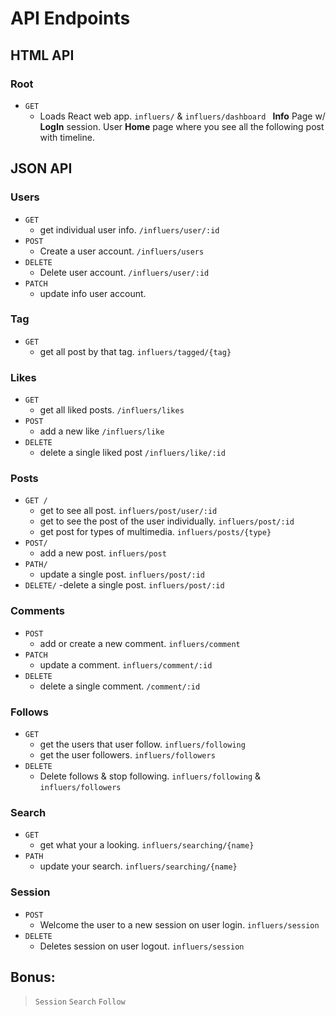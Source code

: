 # API Endpoints

## HTML API

### Root
 - `GET `
    - Loads React web app.
        `influers/` & `influers/dashboard `
**Info** Page w/ **LogIn** session.
User **Home** page where you see all the following post with timeline.

## JSON API

### Users
 - `GET`
    - get individual user info.
       `/influers/user/:id` 
 - `POST` 
    - Create a user account.
        `/influers/users`
 - `DELETE`
    - Delete user account.
    `/influers/user/:id`
 - `PATCH`
    - update info user account.

### Tag
 - `GET`
    - get all post by that tag.
        `influers/tagged/{tag}`

### Likes
 - `GET`
    - get all liked posts.
         `/influers/likes`
 - `POST`
    - add a new like 
        `/influers/like`
 - `DELETE`
    -  delete a single liked post
        `/influers/like/:id`

### Posts
 - `GET /`
    - get to see all post.
        `influers/post/user/:id`
    - get to see the post of the user individually.
         `influers/post/:id`
    - get post for types of multimedia.
        `influers/posts/{type}`
 - `POST/`
    - add a new post.
        `influers/post`
 - `PATH/`
    - update a single post.
        `influers/post/:id`
 - `DELETE/`
    -delete a single post.
        `influers/post/:id`

### Comments
 - `POST` 
    - add or create a new comment.
       `influers/comment`
 - `PATCH`
    - update a comment.
        `influers/comment/:id`
 - `DELETE`
    - delete a single comment.
        `/comment/:id`

### Follows
 - `GET`
    - get the users that user follow.
        `influers/following`
    - get the user followers.
        `influers/followers`
 - `DELETE`
    - Delete follows & stop following.
        `influers/following` & `influers/followers`

### Search
 - `GET`   
    - get what your a looking.
        `influers/searching/{name}`
 - `PATH`
    - update your search.
        `influers/searching/{name}`

### Session
 - `POST`
    - Welcome the user to a new session on user login.
        `influers/session`
 - `DELETE` 
    - Deletes session on user logout.
        `influers/session`

## Bonus:
 > `Session`
 > `Search`
 > `Follow`